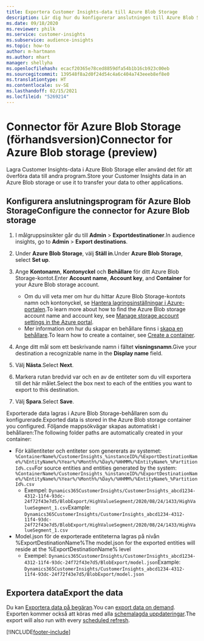 ```yaml
---
title: Exportera Customer Insights-data till Azure Blob Storage
description: Lär dig hur du konfigurerar anslutningen till Azure Blob Storage.
ms.date: 09/18/2020
ms.reviewer: philk
ms.service: customer-insights
ms.subservice: audience-insights
ms.topic: how-to
author: m-hartmann
ms.author: mhart
manager: shellyha
ms.openlocfilehash: ecacf20365e78ced8859dfa54b1b16cb923c00eb
ms.sourcegitcommit: 139548f8a2d0f24d54c4a6c404a743eeeb8ef8e0
ms.translationtype: HT
ms.contentlocale: sv-SE
ms.lasthandoff: 02/15/2021
ms.locfileid: "5269214"
---
```

# <a name="connector-for-azure-blob-storage-preview"></a><span data-ttu-id="abb7e-103">Connector för Azure Blob Storage (förhandsversion)</span><span class="sxs-lookup"><span data-stu-id="abb7e-103">Connector for Azure Blob storage (preview)</span></span>

<span data-ttu-id="abb7e-104">Lagra Customer Insights-data i Azure Blob Storage eller använd det för att överföra data till andra program.</span><span class="sxs-lookup"><span data-stu-id="abb7e-104">Store your Customer Insights data in an Azure Blob storage or use it to transfer your data to other applications.</span></span>

## <a name="configure-the-connector-for-azure-blob-storage"></a><span data-ttu-id="abb7e-105">Konfigurera anslutningsprogram för Azure Blob Storage</span><span class="sxs-lookup"><span data-stu-id="abb7e-105">Configure the connector for Azure Blob storage</span></span>

1. <span data-ttu-id="abb7e-106">I målgruppsinsikter går du till **Admin** > **Exportdestinationer**.</span><span class="sxs-lookup"><span data-stu-id="abb7e-106">In audience insights, go to **Admin** > **Export destinations**.</span></span>

1. <span data-ttu-id="abb7e-107">Under **Azure Blob Storage**, välj **Ställ in**.</span><span class="sxs-lookup"><span data-stu-id="abb7e-107">Under **Azure Blob Storage**, select **Set up**.</span></span>

1. <span data-ttu-id="abb7e-108">Ange **Kontonamn**, **Kontonyckel** och **Behållare** för ditt Azure Blob Storage-kontot.</span><span class="sxs-lookup"><span data-stu-id="abb7e-108">Enter **Account name**, **Account key**, and **Container** for your Azure Blob storage account.</span></span>
    - <span data-ttu-id="abb7e-109">Om du vill veta mer om hur du hittar Azure Blob Storage-kontots namn och kontonyckel, se [Hantera lagringsinställningar i Azure-portalen](https://docs.microsoft.com/azure/storage/common/storage-account-manage).</span><span class="sxs-lookup"><span data-stu-id="abb7e-109">To learn more about how to find the Azure Blob storage account name and account key, see [Manage storage account settings in the Azure portal](https://docs.microsoft.com/azure/storage/common/storage-account-manage).</span></span>
    - <span data-ttu-id="abb7e-110">Mer information om hur du skapar en behållare finns i [skapa en behållare](https://docs.microsoft.com/azure/storage/blobs/storage-quickstart-blobs-portal#create-a-container).</span><span class="sxs-lookup"><span data-stu-id="abb7e-110">To learn how to create a container, see [Create a container](https://docs.microsoft.com/azure/storage/blobs/storage-quickstart-blobs-portal#create-a-container).</span></span>

1. <span data-ttu-id="abb7e-111">Ange ditt mål som ett beskrivande namn i fältet **visningsnamn**.</span><span class="sxs-lookup"><span data-stu-id="abb7e-111">Give your destination a recognizable name in the **Display name** field.</span></span>

1. <span data-ttu-id="abb7e-112">Välj **Nästa**.</span><span class="sxs-lookup"><span data-stu-id="abb7e-112">Select **Next**.</span></span>

1. <span data-ttu-id="abb7e-113">Markera rutan bredvid var och en av de entiteter som du vill exportera till det här målet.</span><span class="sxs-lookup"><span data-stu-id="abb7e-113">Select the box next to each of the entities you want to export to this destination.</span></span>

1. <span data-ttu-id="abb7e-114">Välj **Spara**.</span><span class="sxs-lookup"><span data-stu-id="abb7e-114">Select **Save**.</span></span>

<span data-ttu-id="abb7e-115">Exporterade data lagras i Azure Blob Storage-behållaren som du konfigurerade.</span><span class="sxs-lookup"><span data-stu-id="abb7e-115">Exported data is stored in the Azure Blob storage container you configured.</span></span> <span data-ttu-id="abb7e-116">Följande mappsökvägar skapas automatiskt i behållaren:</span><span class="sxs-lookup"><span data-stu-id="abb7e-116">The following folder paths are automatically created in your container:</span></span>

- <span data-ttu-id="abb7e-117">För källentiteter och entiteter som genererats av systemet: `%ContainerName%/CustomerInsights_%instanceID%/%ExportDestinationName%/%EntityName%/%Year%/%Month%/%Day%/%HHMM%/%EntityName%_%PartitionId%.csv`</span><span class="sxs-lookup"><span data-stu-id="abb7e-117">For source entities and entities generated by the system: `%ContainerName%/CustomerInsights_%instanceID%/%ExportDestinationName%/%EntityName%/%Year%/%Month%/%Day%/%HHMM%/%EntityName%_%PartitionId%.csv`</span></span>
  - <span data-ttu-id="abb7e-118">Exempel: `Dynamics365CustomerInsights/CustomerInsights_abcd1234-4312-11f4-93dc-24f72f43e7d5/BlobExport/HighValueSegment/2020/08/24/1433/HighValueSegment_1.csv`</span><span class="sxs-lookup"><span data-stu-id="abb7e-118">Example: `Dynamics365CustomerInsights/CustomerInsights_abcd1234-4312-11f4-93dc-24f72f43e7d5/BlobExport/HighValueSegment/2020/08/24/1433/HighValueSegment_1.csv`</span></span>
- <span data-ttu-id="abb7e-119">Model.json för de exporterade entiteterna lagras på nivån %ExportDestinationName%</span><span class="sxs-lookup"><span data-stu-id="abb7e-119">The model.json for the exported entities will reside at the %ExportDestinationName% level</span></span>
  - <span data-ttu-id="abb7e-120">Exempel: `Dynamics365CustomerInsights/CustomerInsights_abcd1234-4312-11f4-93dc-24f72f43e7d5/BlobExport/model.json`</span><span class="sxs-lookup"><span data-stu-id="abb7e-120">Example: `Dynamics365CustomerInsights/CustomerInsights_abcd1234-4312-11f4-93dc-24f72f43e7d5/BlobExport/model.json`</span></span>

## <a name="export-the-data"></a><span data-ttu-id="abb7e-121">Exportera data</span><span class="sxs-lookup"><span data-stu-id="abb7e-121">Export the data</span></span>

<span data-ttu-id="abb7e-122">Du kan [Exportera data på begäran](export-destinations.md#export-data-on-demand).</span><span class="sxs-lookup"><span data-stu-id="abb7e-122">You can [export data on demand](export-destinations.md#export-data-on-demand).</span></span> <span data-ttu-id="abb7e-123">Exporten kommer också att köras med alla [schemalagda uppdateringar](system.md#schedule-tab).</span><span class="sxs-lookup"><span data-stu-id="abb7e-123">The export will also run with every [scheduled refresh](system.md#schedule-tab).</span></span>


[!INCLUDE[footer-include](../includes/footer-banner.md)]